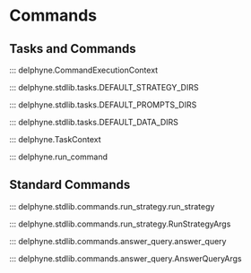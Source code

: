 # Commands

## Tasks and Commands


::: delphyne.CommandExecutionContext

::: delphyne.stdlib.tasks.DEFAULT_STRATEGY_DIRS

::: delphyne.stdlib.tasks.DEFAULT_PROMPTS_DIRS

::: delphyne.stdlib.tasks.DEFAULT_DATA_DIRS

::: delphyne.TaskContext

::: delphyne.run_command

## Standard Commands

::: delphyne.stdlib.commands.run_strategy.run_strategy

::: delphyne.stdlib.commands.run_strategy.RunStrategyArgs

::: delphyne.stdlib.commands.answer_query.answer_query

::: delphyne.stdlib.commands.answer_query.AnswerQueryArgs